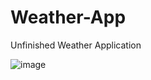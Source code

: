 # Weather-App
Unfinished Weather Application


![image](https://user-images.githubusercontent.com/115619988/205284404-3358ac09-682e-4510-aa60-ea35d0a99731.png)
